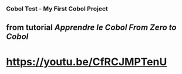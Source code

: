 ### Cobol Test - My First Cobol Project

## from tutorial _Apprendre le Cobol_ *From Zero to Cobol*

# https://youtu.be/CfRCJMPTenU
